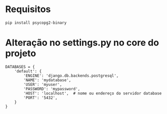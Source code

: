 # Requisitos 
    pip install psycopg2-binary
# Alteração no settings.py no core do projeto
    DATABASES = {
        'default': { 
            'ENGINE': 'django.db.backends.postgresql',
            'NAME': 'mydatabase',
            'USER': 'myuser',
            'PASSWORD': 'mypassword',
            'HOST': 'localhost',  # nome ou endereço do servidor database
            'PORT': '5432',
        }
    }